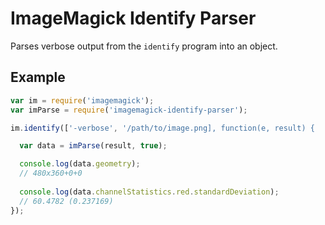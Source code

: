 ImageMagick Identify Parser
===========================

Parses verbose output from the `identify` program into an object.

Example
-------

``` javascript
var im = require('imagemagick');
var imParse = require('imagemagick-identify-parser');

im.identify(['-verbose', '/path/to/image.png], function(e, result) {

  var data = imParse(result, true);

  console.log(data.geometry);
  // 480x360+0+0
  
  console.log(data.channelStatistics.red.standardDeviation);
  // 60.4782 (0.237169)
});
```